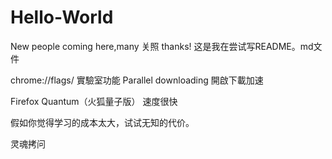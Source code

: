 # Hello-World
New people coming here,many 关照
thanks!
这是我在尝试写README。md文件

chrome://flags/    實驗室功能
Parallel downloading   開啟下載加速

 Firefox Quantum（火狐量子版） 速度很快 
 
 假如你觉得学习的成本太大，试试无知的代价。
 
 灵魂拷问
 
 
